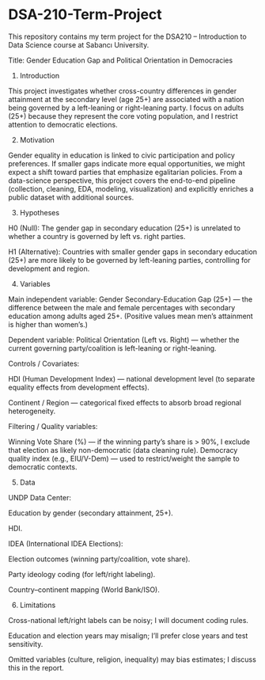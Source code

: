 # DSA-210-Term-Project
This repository contains my term project for the DSA210 – Introduction to Data Science course at Sabancı University. 

Title: Gender Education Gap and Political Orientation in Democracies

1) Introduction

This project investigates whether cross-country differences in gender attainment at the secondary level (age 25+) are associated with a nation being governed by a left-leaning or right-leaning party. I focus on adults (25+) because they represent the core voting population, and I restrict attention to democratic elections.

2) Motivation

Gender equality in education is linked to civic participation and policy preferences. If smaller gaps indicate more equal opportunities, we might expect a shift toward parties that emphasize egalitarian policies. From a data-science perspective, this project covers the end-to-end pipeline (collection, cleaning, EDA, modeling, visualization) and explicitly enriches a public dataset with additional sources.

3) Hypotheses

H0 (Null): The gender gap in secondary education (25+) is unrelated to whether a country is governed by left vs. right parties.

H1 (Alternative): Countries with smaller gender gaps in secondary education (25+) are more likely to be governed by left-leaning parties, controlling for development and region.

4) Variables

Main independent variable:
Gender Secondary-Education Gap (25+) — the difference between the male and female percentages with secondary education among adults aged 25+. (Positive values mean men’s attainment is higher than women’s.)

Dependent variable:
Political Orientation (Left vs. Right) — whether the current governing party/coalition is left-leaning or right-leaning.

Controls / Covariates:

HDI (Human Development Index) — national development level (to separate equality effects from development effects).

Continent / Region — categorical fixed effects to absorb broad regional heterogeneity.

Filtering / Quality variables:

Winning Vote Share (%) — if the winning party’s share is > 90%, I exclude that election as likely non-democratic (data cleaning rule).
Democracy quality index (e.g., EIU/V-Dem) — used to restrict/weight the sample to democratic contexts.

5) Data 

UNDP Data Center:

Education by gender (secondary attainment, 25+).

HDI.

IDEA (International IDEA Elections):

Election outcomes (winning party/coalition, vote share).

Party ideology coding (for left/right labeling).

Country–continent mapping (World Bank/ISO).

6) Limitations

Cross-national left/right labels can be noisy; I will document coding rules.

Education and election years may misalign; I’ll prefer close years and test sensitivity.

Omitted variables (culture, religion, inequality) may bias estimates; I discuss this in the report.

